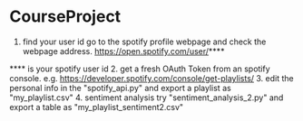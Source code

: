 # CourseProject

1. find your user id
go to the spotify profile webpage and check the webpage address. https://open.spotify.com/user/****

**** is your spotify user id
2. get a fresh OAuth Token
from an spotify console. e.g. https://developer.spotify.com/console/get-playlists/
3. edit the personal info in the "spotify_api.py" and export a playlist as "my_playlist.csv"
4. sentiment analysis
try "sentiment_analysis_2.py" and export a table as "my_playlist_sentiment2.csv"


